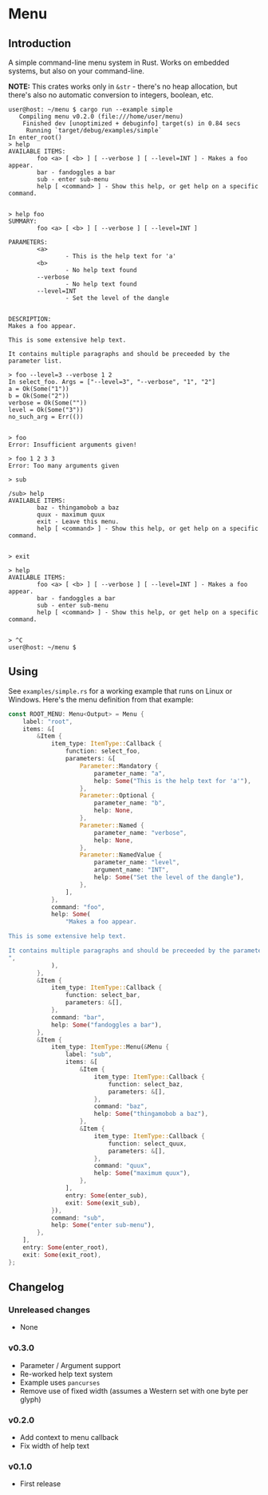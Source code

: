 # Menu

## Introduction

A simple command-line menu system in Rust. Works on embedded systems, but also
on your command-line.

**NOTE:** This crates works only in `&str` - there's no heap allocation, but
there's also no automatic conversion to integers, boolean, etc.

```console
user@host: ~/menu $ cargo run --example simple
   Compiling menu v0.2.0 (file:///home/user/menu)
    Finished dev [unoptimized + debuginfo] target(s) in 0.84 secs
     Running `target/debug/examples/simple`
In enter_root()
> help
AVAILABLE ITEMS:
        foo <a> [ <b> ] [ --verbose ] [ --level=INT ] - Makes a foo appear.
        bar - fandoggles a bar
        sub - enter sub-menu
        help [ <command> ] - Show this help, or get help on a specific command.


> help foo
SUMMARY:
        foo <a> [ <b> ] [ --verbose ] [ --level=INT ]

PARAMETERS:
        <a>
                - This is the help text for 'a'
        <b>
                - No help text found
        --verbose
                - No help text found
        --level=INT
                - Set the level of the dangle


DESCRIPTION:
Makes a foo appear.

This is some extensive help text.

It contains multiple paragraphs and should be preceeded by the parameter list.

> foo --level=3 --verbose 1 2
In select_foo. Args = ["--level=3", "--verbose", "1", "2"]
a = Ok(Some("1"))
b = Ok(Some("2"))
verbose = Ok(Some(""))
level = Ok(Some("3"))
no_such_arg = Err(())


> foo
Error: Insufficient arguments given!

> foo 1 2 3 3
Error: Too many arguments given

> sub

/sub> help
AVAILABLE ITEMS:
        baz - thingamobob a baz
        quux - maximum quux
        exit - Leave this menu.
        help [ <command> ] - Show this help, or get help on a specific command.


> exit

> help
AVAILABLE ITEMS:
        foo <a> [ <b> ] [ --verbose ] [ --level=INT ] - Makes a foo appear.
        bar - fandoggles a bar
        sub - enter sub-menu
        help [ <command> ] - Show this help, or get help on a specific command.


> ^C
user@host: ~/menu $
```

## Using

See `examples/simple.rs` for a working example that runs on Linux or Windows. Here's the menu definition from that example:

```rust
const ROOT_MENU: Menu<Output> = Menu {
    label: "root",
    items: &[
        &Item {
            item_type: ItemType::Callback {
                function: select_foo,
                parameters: &[
                    Parameter::Mandatory {
                        parameter_name: "a",
                        help: Some("This is the help text for 'a'"),
                    },
                    Parameter::Optional {
                        parameter_name: "b",
                        help: None,
                    },
                    Parameter::Named {
                        parameter_name: "verbose",
                        help: None,
                    },
                    Parameter::NamedValue {
                        parameter_name: "level",
                        argument_name: "INT",
                        help: Some("Set the level of the dangle"),
                    },
                ],
            },
            command: "foo",
            help: Some(
                "Makes a foo appear.

This is some extensive help text.

It contains multiple paragraphs and should be preceeded by the parameter list.
",
            ),
        },
        &Item {
            item_type: ItemType::Callback {
                function: select_bar,
                parameters: &[],
            },
            command: "bar",
            help: Some("fandoggles a bar"),
        },
        &Item {
            item_type: ItemType::Menu(&Menu {
                label: "sub",
                items: &[
                    &Item {
                        item_type: ItemType::Callback {
                            function: select_baz,
                            parameters: &[],
                        },
                        command: "baz",
                        help: Some("thingamobob a baz"),
                    },
                    &Item {
                        item_type: ItemType::Callback {
                            function: select_quux,
                            parameters: &[],
                        },
                        command: "quux",
                        help: Some("maximum quux"),
                    },
                ],
                entry: Some(enter_sub),
                exit: Some(exit_sub),
            }),
            command: "sub",
            help: Some("enter sub-menu"),
        },
    ],
    entry: Some(enter_root),
    exit: Some(exit_root),
};

```

## Changelog

### Unreleased changes

* None

### v0.3.0

* Parameter / Argument support
* Re-worked help text system
* Example uses `pancurses`
* Remove use of fixed width (assumes a Western set with one byte per glyph)

### v0.2.0

* Add context to menu callback
* Fix width of help text

### v0.1.0

* First release
